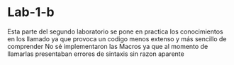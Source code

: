 # Lab-1-b
Esta parte del segundo laboratorio se pone en practica los conocimientos en los llamado ya que provoca un codigo menos extenso y más sencillo de comprender 
No sé implementaron las Macros ya que al momento de llamarlas presentaban errores de sintaxis sin razon aparente 
